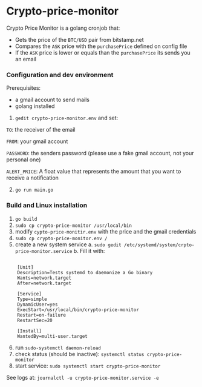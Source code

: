 
# Crypto-price-monitor

Crypto Price Monitor is a golang cronjob that: 

- Gets the price of the `BTC/USD` pair from bitstamp.net
- Compares the `ASK` price with the `purchasePrice` defined on config file
- If the `ASK` price is lower or equals than the `purchasePrice` its sends you an email

### Configuration and dev environment

Prerequisites: 
- a gmail account to send mails
- golang installed

1. `gedit crypto-price-monitor.env` and set:

`TO`: the receiver of the email

`FROM`: your gmail account

`PASSWORD`: the senders password (please use a fake gmail account, not your personal one)

`ALERT_PRICE`: A float value that represents the amount that you want to receive a notification

2. `go run main.go`


### Build and Linux installation

1. `go build`
2. `sudo cp crypto-price-monitor /usr/local/bin`
3. modify `cypto-price-monitir.env` with the price and the gmail credentials
4. `sudo cp crypto-price-monitor.env /`
5. create a new system service 
    a. `sudo gedit /etc/systemd/system/crpto-price-monitor.service`
    b. Fill it with: 
    
```

    [Unit]
    Description=Tests systemd to daemonize a Go binary
    Wants=network.target
    After=network.target

    [Service]
    Type=simple
    DynamicUser=yes
    ExecStart=/usr/local/bin/crypto-price-monitor 
    Restart=on-failure
    RestartSec=20

    [Install]
    WantedBy=multi-user.target

```

6. run `sudo-systemctl daemon-reload`
7. check status (should be inactive): `systemctl status crypto-price-monitor`
8. start service: `sudo systemctl start crypto-price-monitor`


See logs at: `journalctl -u crypto-price-monitor.service -e `



